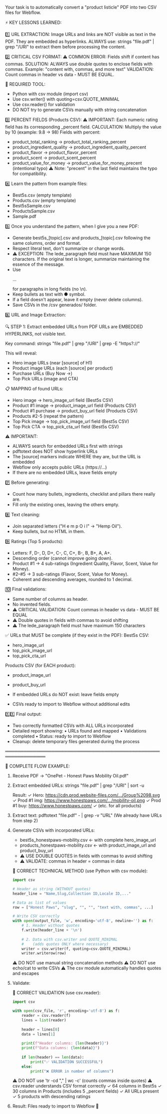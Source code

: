 Your task is to automatically convert a "product listicle" PDF into two CSV files for Webflow.

⚡ KEY LESSONS LEARNED:

1️⃣ URL EXTRACTION:
Image URLs and links are NOT visible as text in the PDF.
They are embedded as hyperlinks. ALWAYS use:
  strings "file.pdf" | grep "/URI"
to extract them before processing the content.

2️⃣ CRITICAL CSV FORMAT:
⚠️ COMMON ERROR: Fields shift if content has commas.
SOLUTION: ALWAYS use double quotes to enclose fields with commas.
Example: "content with, commas, and more text"
VALIDATION: Count commas in header vs data - MUST BE EQUAL.

🔧 REQUIRED TOOL: 
   - Python with csv module (import csv)
   - Use csv.writer() with quoting=csv.QUOTE_MINIMAL
   - Use csv.reader() for validation
   - DO NOT try to generate CSVs manually with string concatenation

3️⃣ PERCENT FIELDS (Products CSV):
⚠️ IMPORTANT: Each numeric rating field has its corresponding _percent field.
CALCULATION: Multiply the value by 10 (example: 9.8 → 98)
Fields with percent:
   - product_total_ranking → product_total_ranking_percent
   - product_ingredient_quality → product_ingredient_quality_percent  
   - product_flavor → product_flavor_percent
   - product_scent → product_scent_percent
   - product_value_for_money → product_value_for_money_precent (intentional typo)
⚠️ Note: "precent" in the last field maintains the typo for compatibility.

4️⃣ Learn the pattern from example files:
   - Best5s.csv (empty template)
   - Products.csv (empty template)
   - Best5sSample.csv
   - ProductsSample.csv
   - Sample.pdf

5️⃣ Once you understand the pattern, when I give you a new PDF:
   - Generate best5s_[topic].csv and products_[topic].csv following the same columns, order and format.
   - Respect literal text, don't summarize or change words.
   - ⚠️ EXCEPTION: The lede_paragraph field must have MAXIMUM 150 characters.
     If the original text is longer, summarize maintaining the essence of the message.
   - Use <p>…</p> for paragraphs in long fields (no \n).
   - Keep bullets as text with ● symbol.
   - If a field doesn't appear, leave it empty (never delete columns).
   - Save CSVs in the /csv generados/ folder.

6️⃣ URL and Image Extraction:
   
   🔍 STEP 1: Extract embedded URLs from PDF
   URLs are EMBEDDED HYPERLINKS, not visible text.
   
   Key command:
   strings "file.pdf" | grep "/URI" | grep -E "https?://"
   
   This will reveal:
   - Hero image URLs (near [source] of H1)
   - Product image URLs (each [source] per product)
   - Purchase URLs (Buy Now →)
   - Top Pick URLs (image and CTA)
   
   📋 MAPPING of found URLs:
   - Hero image → hero_image_url field (Best5s CSV)
   - Product #1 image → product_image_url field (Products CSV)
   - Product #1 purchase → product_buy_url field (Products CSV)
   - Products #2-5 (repeat the pattern)
   - Top Pick image → top_pick_image_url field (Best5s CSV)
   - Top Pick CTA → top_pick_cta_url field (Best5s CSV)
   
   ⚠️ IMPORTANT: 
   - ALWAYS search for embedded URLs first with strings
   - pdftotext does NOT show hyperlink URLs
   - The [source] markers indicate WHERE they are, but the URL is embedded
   - Webflow only accepts public URLs (https://...)
   - If there are no embedded URLs, leave fields empty

7️⃣ Before generating:
   - Count how many bullets, ingredients, checklist and pillars there really are.
   - Fill only the existing ones, leaving the others empty.

8️⃣ Text cleaning:
   - Join separated letters ("H e m p  O i l" → "Hemp Oil").
   - Keep bullets, but no HTML in them.

9️⃣ Ratings (Top 5 products):
   - Letters: F, D-, D, D+, C-, C, C+, B-, B, B+, A, A+.
   - Descending order (cannot improve going down).
   - Product #1 → 4 sub-ratings (Ingredient Quality, Flavor, Scent, Value for Money).
   - #2–#5 → 3 sub-ratings (Flavor, Scent, Value for Money).
   - Coherent and descending averages, rounded to 1 decimal.

🔟 Final validations:
   - Same number of columns as header.
   - No invented fields.
   - ⚠️ CRITICAL VALIDATION: Count commas in header vs data - MUST BE EQUAL
   - ⚠️ Double quotes in fields with commas to avoid shifting
   - ⚠️ The lede_paragraph field must have maximum 150 characters
   
   ✅ URLs that MUST be complete (if they exist in the PDF):
   Best5s CSV:
   - hero_image_url
   - top_pick_image_url
   - top_pick_cta_url
   
   Products CSV (for EACH product):
   - product_image_url
   - product_buy_url
   
   - If embedded URLs do NOT exist: leave fields empty
   - CSVs ready to import to Webflow without additional edits

1️⃣1️⃣ Final output:
   - Two correctly formatted CSVs with ALL URLs incorporated
   - Detailed report showing:
     • URLs found and mapped
     • Validations completed
     • Status: ready to import to Webflow
   - Cleanup: delete temporary files generated during the process

═══════════════════════════════════════════════════════════════

📝 COMPLETE FLOW EXAMPLE:

1. Receive PDF → "OnePet - Honest Paws Mobility Oil.pdf"

2. Extract embedded URLs:
   strings "file.pdf" | grep "/URI" | sort -u
   
   Result:
   ✓ Hero: https://cdn.prod.website-files.com/.../Group%2098.svg
   ✓ Prod #1 img: https://www.honestpaws.com/.../mobility-oil.png
   ✓ Prod #1 buy: https://www.honestpaws.com/
   ✓ (etc. for all products)

3. Extract text:
   pdftotext "file.pdf" - | grep -v "URL"
   (We already have URLs from step 2)

4. Generate CSVs with incorporated URLs:
   - best5s_honestpaws-mobility.csv ← with complete hero_image_url
   - products_honestpaws-mobility.csv ← with product_image_url and product_buy_url
   - ⚠️ USE DOUBLE QUOTES in fields with commas to avoid shifting
   - ⚠️ VALIDATE: commas in header = commas in data
   
   🔧 CORRECT TECHNICAL METHOD (use Python with csv module):
   
   ```python
   import csv
   
   # Header as string (WITHOUT quotes)
   header_line = "Name,Slug,Collection ID,Locale ID,..."
   
   # Data as list of values
   row = ["Honest Paws", "slug", "", "", "text with, commas", ...]
   
   # Write CSV correctly
   with open(output_file, 'w', encoding='utf-8', newline='') as f:
       # 1. Header without quotes
       f.write(header_line + '\n')
       
       # 2. Data with csv.writer and QUOTE_MINIMAL
       #    (adds quotes ONLY where necessary)
       writer = csv.writer(f, quoting=csv.QUOTE_MINIMAL)
       writer.writerow(row)
   ```
   
   ⚠️ DO NOT use manual string concatenation methods
   ⚠️ DO NOT use echo/cat to write CSVs
   ⚠️ The csv module automatically handles quotes and escapes

5. Validate:
   
   🔧 CORRECT VALIDATION (use csv.reader):
   
   ```python
   import csv
   
   with open(csv_file, 'r', encoding='utf-8') as f:
       reader = csv.reader(f)
       lines = list(reader)
       
       header = lines[0]
       data = lines[1]
       
       print(f"Header columns: {len(header)}")
       print(f"Data columns: {len(data)}")
       
       if len(header) == len(data):
           print("✅ VALIDATION SUCCESSFUL")
       else:
           print("❌ ERROR in number of columns")
   ```
   
   ⚠️ DO NOT use 'tr -cd "," | wc -c' (counts commas inside quotes)
   ⚠️ csv.reader understands CSV format correctly
   ✓ 64 columns in Best5s
   ✓ 30 columns in Products (includes 5 _percent fields)
   ✓ All URLs present
   ✓ 5 products with descending ratings

6. Result: Files ready to import to Webflow 🚀
